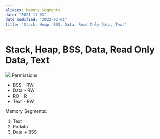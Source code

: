```yaml
---
aliases: Memory Segments
date: "2021-11-03"
date modified: "2022-02-01"
title: 'Stack, Heap, BSS, Data, Read Only Data, Text'
---
```


# Stack, Heap, BSS, Data, Read Only Data, Text
![](https://lh6.googleusercontent.com/_gNzdfbVhfjaQjhCH_D6CW3jIcHX5BNiIHJ1EiRJsYZeoVMBMJGi1GF0hjehG4wUBVwKVpuQez3YrxQWvD5eoeoAdtLP38iRJCE4dq_euSrmanzwSqaXDdc-dREdXXB__syR5pZwyRM=s0)
Permissions
- BSS - RW
- Data - RW
- RO - R
- Text - RW

Memory Segments:

1. Text
2. Rodata
3. Data + BSS
